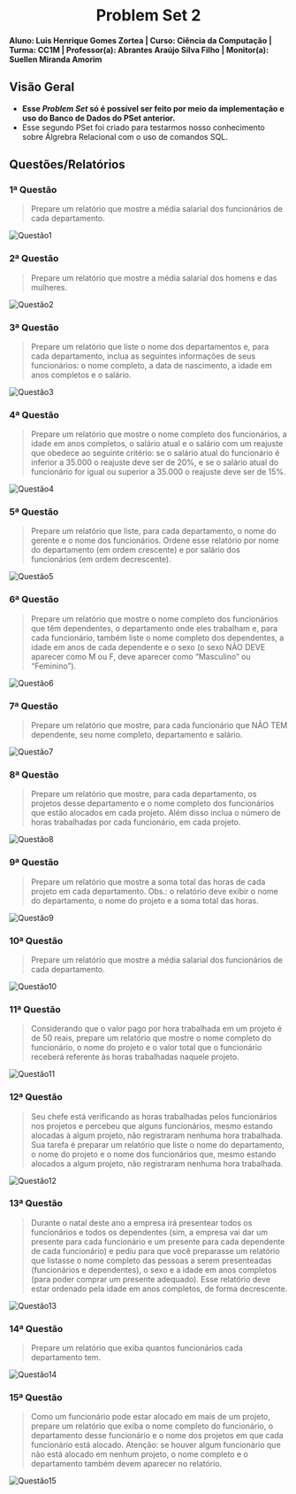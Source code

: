 <div align="center">
 
  # Problem Set 2
 
</div>

#### Aluno: Luis Henrique Gomes Zortea | Curso: Ciência da Computação | Turma: CC1M | Professor(a): Abrantes Araújo Silva Filho | Monitor(a): Suellen Miranda Amorim  

## Visão Geral

- **Esse *Problem Set* só é possível ser feito por meio da implementação e uso do Banco de Dados do PSet anterior.**
- Esse segundo PSet foi criado para testarmos nosso conhecimento sobre Álgrebra Relacional com o uso de comandos SQL.

## Questões/Relatórios

### 1ª Questão
> Prepare um relatório que mostre a média salarial dos funcionários de cada departamento.

![Questão1](https://github.com/LuisHZortea/UVV/blob/main/Banco_de_Dados_I/PSET_2/imgs/Quest%C3%A3o1.png)

### 2ª Questão
> Prepare um relatório que mostre a média salarial dos homens e das mulheres.

![Questão2](https://github.com/LuisHZortea/UVV/blob/main/Banco_de_Dados_I/PSET_2/imgs/Quest%C3%A3o2.png)

### 3ª Questão
> Prepare um relatório que liste o nome dos departamentos e, para cada departamento, inclua as seguintes informações de seus funcionários: o nome completo, a data de nascimento, a idade em anos completos e o salário.

![Questão3](https://github.com/LuisHZortea/UVV/blob/main/Banco_de_Dados_I/PSET_2/imgs/Quest%C3%A3o3.png)

### 4ª Questão
> Prepare um relatório que mostre o nome completo dos funcionários, a idade em anos completos, o salário atual e o salário com um reajuste que obedece ao seguinte critério: se o salário atual do funcionário é inferior a 35.000 o reajuste deve ser de 20%, e se o salário atual do funcionário for igual ou superior a 35.000 o reajuste deve ser de 15%.

![Questão4](https://github.com/LuisHZortea/UVV/blob/main/Banco_de_Dados_I/PSET_2/imgs/Quest%C3%A3o4.png)

### 5ª Questão
> Prepare um relatório que liste, para cada departamento, o nome do gerente e o nome dos funcionários. Ordene esse relatório por nome do departamento (em ordem crescente) e por salário dos funcionários (em ordem decrescente).

![Questão5](https://github.com/LuisHZortea/UVV/blob/main/Banco_de_Dados_I/PSET_2/imgs/Quest%C3%A3o5.png)

### 6ª Questão
> Prepare um relatório que mostre o nome completo dos funcionários que têm dependentes, o departamento onde eles trabalham e, para cada funcionário, também liste o nome completo dos dependentes, a idade em anos de cada dependente e o sexo (o sexo NÃO DEVE aparecer como M ou F, deve aparecer como “Masculino” ou “Feminino”).

![Questão6](https://github.com/LuisHZortea/UVV/blob/main/Banco_de_Dados_I/PSET_2/imgs/Quest%C3%A3o6.png)

### 7ª Questão
> Prepare um relatório que mostre, para cada funcionário que NÃO TEM dependente, seu nome completo, departamento e salário.

![Questão7](https://github.com/LuisHZortea/UVV/blob/main/Banco_de_Dados_I/PSET_2/imgs/Quest%C3%A3o7.png)

### 8ª Questão
> Prepare um relatório que mostre, para cada departamento, os projetos desse departamento e o nome completo dos funcionários que estão alocados em cada projeto. Além disso inclua o número de horas trabalhadas por cada funcionário, em cada projeto.

![Questão8](https://github.com/LuisHZortea/UVV/blob/main/Banco_de_Dados_I/PSET_2/imgs/Quest%C3%A3o8.png)

### 9ª Questão
> Prepare um relatório que mostre a soma total das horas de cada projeto em cada departamento. Obs.: o relatório deve exibir o nome do departamento, o nome do projeto e a soma total das horas.

![Questão9](https://github.com/LuisHZortea/UVV/blob/main/Banco_de_Dados_I/PSET_2/imgs/Quest%C3%A3o9.png)

### 10ª Questão
> Prepare um relatório que mostre a média salarial dos funcionários de cada departamento.

![Questão10](https://github.com/LuisHZortea/UVV/blob/main/Banco_de_Dados_I/PSET_2/imgs/Quest%C3%A3o10.png)

### 11ª Questão
> Considerando que o valor pago por hora trabalhada em um projeto é de 50 reais, prepare um relatório que mostre o nome completo do funcionário, o nome do projeto e o valor total que o funcionário receberá referente às horas trabalhadas naquele projeto.

![Questão11](https://github.com/LuisHZortea/UVV/blob/main/Banco_de_Dados_I/PSET_2/imgs/Quest%C3%A3o11.png)

### 12ª Questão
> Seu chefe está verificando as horas trabalhadas pelos funcionários nos projetos e percebeu que alguns funcionários, mesmo estando alocadas à algum projeto, não registraram nenhuma hora trabalhada. Sua tarefa é preparar um relatório que liste o nome do departamento, o nome do projeto e o nome dos funcionários que, mesmo estando alocados a algum projeto, não registraram nenhuma hora trabalhada.

![Questão12](https://github.com/LuisHZortea/UVV/blob/main/Banco_de_Dados_I/PSET_2/imgs/Quest%C3%A3o12.png)

### 13ª Questão
> Durante o natal deste ano a empresa irá presentear todos os funcionários e todos os dependentes (sim, a empresa vai dar um presente para cada funcionário e um presente para cada dependente de cada funcionário) e pediu para que você preparasse um relatório que listasse o nome completo das pessoas a serem presenteadas (funcionários e dependentes), o sexo e a idade em anos completos (para poder comprar um presente adequado). Esse relatório deve estar ordenado pela idade em anos completos, de forma decrescente.

![Questão13](https://github.com/LuisHZortea/UVV/blob/main/Banco_de_Dados_I/PSET_2/imgs/Quest%C3%A3o13.png)

### 14ª Questão
> Prepare um relatório que exiba quantos funcionários cada departamento tem.

![Questão14](https://github.com/LuisHZortea/UVV/blob/main/Banco_de_Dados_I/PSET_2/imgs/Quest%C3%A3o14.png)

### 15ª Questão
> Como um funcionário pode estar alocado em mais de um projeto, prepare um relatório que exiba o nome completo do funcionário, o departamento desse funcionário e o nome dos projetos em que cada funcionário está alocado. Atenção: se houver algum funcionário que não está alocado em nenhum projeto, o nome completo e o departamento também devem aparecer no relatório.

![Questão15](https://github.com/LuisHZortea/UVV/blob/main/Banco_de_Dados_I/PSET_2/imgs/Quest%C3%A3o15.png)
